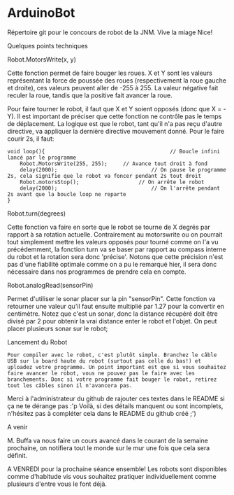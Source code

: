 # ArduinoBot
Répertoire git pour le concours de robot de la JNM.  Vive la miage Nice! 

Quelques points techniques

Robot.MotorsWrite(x, y)

Cette fonction permet de faire bouger les roues. X et Y sont les valeurs représentant la force de poussée des roues (respectivement la roue gauche et droite), ces valeurs peuvent aller de -255 à 255. La valeur négative fait reculer la roue, tandis que la positive fait avancer la roue. 

Pour faire tourner le robot, il faut que X et Y soient opposés (donc que X = -Y). 
Il est important de préciser que cette fonction ne contrôle pas le temps de déplacement. La logique est que le robot, tant qu'il n'a pas reçu d'autre directive, va appliquer la dernière directive mouvement donné. Pour le faire courir 2s, il faut:
	
	void loop(){                                        // Boucle infini lancé par le programme
		Robot.MotorsWrite(255, 255);     // Avance tout droit à fond
		delay(2000);                              // On pause le programme 2s, cela signifie que le robot va foncer pendant 2s tout droit
		Robot.motorsStop();                   // On arrête le robot
		delay(2000);                              // On l'arrête pendant 2s avant que la boucle loop ne reparte
	}

Robot.turn(degrees)

Cette fonction va faire en sorte que le robot se tourne de X degrés par rapport à sa rotation actuelle. Contrairement au motorswrite ou on pourrait tout simplement mettre les valeurs opposés pour tourné comme on l'a vu précédemment, la fonction turn va se baser par rapport au compass interne du robot et la rotation sera donc 'précise'. Notons que cette précision n'est pas d'une fiabilité optimale comme on a pu le remarqué hier, il sera donc nécessaire dans nos programmes de prendre cela en compte.

Robot.analogRead(sensorPin)

Permet d'utiliser le sonar placer sur la pin "sensorPin". Cette fonction va retourner une valeur qu'il faut ensuite multiplié par 1.27 pour la convertir en centimètre. Notez que c'est un sonar, donc la distance récupéré doit être divisé par 2 pour obtenir la vrai distance enter le robot et l'objet. 
On peut placer plusieurs sonar sur le robot;

Lancement du Robot

    Pour compiler avec le robot, c'est plutôt simple. Branchez le câble USB sur la board haute du robot (surtout pas celle du bas!) et uploadez votre programme. Un point important est que si vous souhaitez faire avancer le robot, vous ne pouvez pas le faire avec les branchements. Donc si votre programme fait bouger le robot, retirez tout les câbles sinon il n'avancera pas. 

Merci à l'administrateur du github de rajouter ces textes dans le README si ça ne te dérange pas :'p 
Voilà, si des détails manquent ou sont incomplets, n'hésitez pas à compléter cela dans le README du github créé ;') 

A venir

M. Buffa va nous faire un cours avancé dans le courant de la semaine prochaine, on notifiera tout le monde sur le mur une fois que cela sera définit. 

A VENREDI pour la prochaine séance ensemble! Les robots sont disponibles comme d'habitude vis vous souhaitez pratiquer individuellement comme plusieurs d'entre vous le font déjà.

